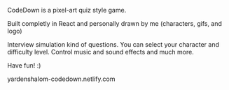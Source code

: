 CodeDown is a pixel-art quiz style game.

Built completly in React and personally drawn by me (characters, gifs, and logo)

Interview simulation kind of questions. You can select your character and difficulty level. Control music and sound effects and much more.

Have fun! :)

yardenshalom-codedown.netlify.com
